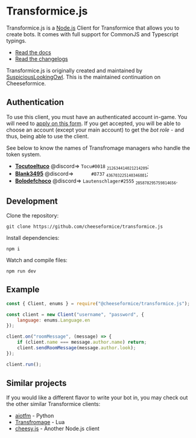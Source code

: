 # Transformice.js

Transformice.js is a [Node.js](https://nodejs.org) Client for Transformice that allows you to create bots. It comes with full support for CommonJS and Typescript typings.

- [Read the docs](https://cheeseformice.github.io/transformice.js/)
- [Read the changelogs](https://github.com/cheeseformice/transformice.js/blob/main/CHANGELOG.md)

Transformice.js is originally created and maintained by [SuspiciousLookingOwl](https://github.com/SuspiciousLookingOwl/transformice.js). This is the maintained continuation on Cheeseformice.

## Authentication

To use this client, you must have an authenticated account in-game. You will need to [apply on this form](https://forms.gle/N6Et1hLGQ9hmg95F6). If you get accepted, you will be able to choose an account (except your main account) to get the _bot role_ - and thus, being able to use the client.

See below to know the names of Transfromage managers who handle the token system.
- **[Tocutoeltuco](https://github.com/Tocutoeltuco)** @discord=> `Tocu#0018` <sub>`212634414021214209`</sub>;
- **[Blank3495](https://github.com/Blank3495)** @discord=> `󠂪󠂪 󠂪󠂪 󠂪󠂪󠂪󠂪 󠂪󠂪 󠂪󠂪󠂪󠂪 󠂪󠂪 󠂪󠂪#8737` <sub>`436703225140346881`</sub>;
- **[Bolodefchoco](https://github.com/Lautenschlager-id)** @discord=> `Lautenschlager#2555` <sub>`285878295759814656`</sub>.

## Development

Clone the repository:

```
git clone https://github.com/cheeseformice/transformice.js
```

Install dependencies:

```
npm i
```

Watch and compile files:

```
npm run dev
```

## Example

```js
const { Client, enums } = require("@cheeseformice/transformice.js");

const client = new Client("username", "password", {
	language: enums.Language.en
});

client.on("roomMessage", (message) => {
	if (client.name === message.author.name) return;
	client.sendRoomMessage(message.author.look);
});

client.run();
```

## Similar projects

If you would like a different flavor to write your bot in, you may check out the other similar Transformice clients:

* [aiotfm](https://github.com/Athesdrake/aiotfm) - Python
* [Transfromage](https://github.com/Lautenschlager-id/Transfromage) - Lua
* [cheesy.js](https://github.com/Turkitutu/cheesy.js) - Another Node.js client
